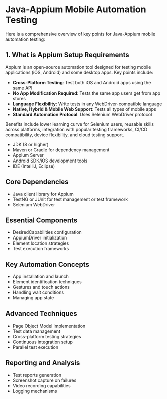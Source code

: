 # Java-Appium Mobile Automation Testing
Here is a comprehensive overview of key points for Java-Appium mobile automation testing:

## 1. What is Appium Setup Requirements
Appium is an open-source automation tool designed for testing mobile applications (iOS, Android) and some desktop apps. Key points include:

- **Cross-Platform Testing**: Test both iOS and Android apps using the same API
- **No App Modification Required**: Tests the same app users get from app stores
- **Language Flexibility**: Write tests in any WebDriver-compatible language
- **Native, Hybrid & Mobile Web Support**: Tests all types of mobile apps
- **Standard Automation Protocol**: Uses Selenium WebDriver protocol

Benefits include lower learning curve for Selenium users, reusable skills across platforms, integration with popular testing frameworks, CI/CD compatibility, device flexibility, and cloud testing support.

- JDK (8 or higher)
- Maven or Gradle for dependency management
- Appium Server
- Android SDK/iOS development tools
- IDE (IntelliJ, Eclipse)

## Core Dependencies
- Java client library for Appium
- TestNG or JUnit for test management or test framework
- Selenium WebDriver

## Essential Components
- DesiredCapabilities configuration
- AppiumDriver initialization
- Element location strategies
- Test execution frameworks

## Key Automation Concepts
- App installation and launch
- Element identification techniques
- Gestures and touch actions
- Handling wait conditions
- Managing app state

## Advanced Techniques
- Page Object Model implementation
- Test data management
- Cross-platform testing strategies
- Continuous integration setup
- Parallel test execution

## Reporting and Analysis
- Test reports generation
- Screenshot capture on failures
- Video recording capabilities
- Logging mechanisms
